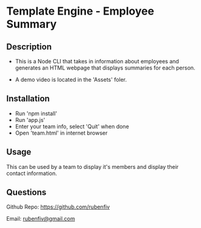 # Template Engine - Employee Summary

## Description 

  * This is a Node CLI that takes in information about employees and generates an HTML webpage that displays summaries for each person.

  * A demo video is located in the 'Assets' foler.
  
## Installation

   * Run 'npm install' 
   * Run 'app.js'
   * Enter your team info, select 'Quit' when done
   * Open 'team.html' in internet browser

## Usage 

  This can be used by a team to display it's members and display their contact information.

## Questions

Github Repo: https://github.com/rubenfiv

Email: rubenfiv@gmail.com
